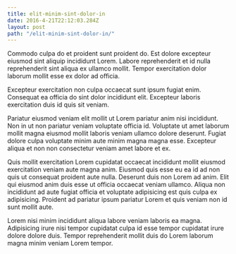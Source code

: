 ```yaml
---
title: elit-minim-sint-dolor-in
date: 2016-4-21T22:12:03.284Z
layout: post
path: "/elit-minim-sint-dolor-in/"
---
```


Commodo culpa do et proident sunt proident do. Est dolore excepteur eiusmod sint aliquip incididunt Lorem. Labore reprehenderit et id nulla reprehenderit sint aliqua ex ullamco mollit. Tempor exercitation dolor laborum mollit esse ex dolor ad officia.

Excepteur exercitation non culpa occaecat sunt ipsum fugiat enim. Consequat ea officia do sint dolor incididunt elit. Excepteur laboris exercitation duis id quis sit veniam.

Pariatur eiusmod veniam elit mollit ut Lorem pariatur anim nisi incididunt. Non in ut non pariatur veniam voluptate officia id. Voluptate ut amet laborum mollit magna eiusmod mollit laboris veniam ullamco dolore deserunt. Fugiat dolore culpa voluptate minim aute minim magna magna esse. Excepteur aliqua et non non consectetur veniam amet labore et ex.

Quis mollit exercitation Lorem cupidatat occaecat incididunt mollit eiusmod exercitation veniam aute magna anim. Eiusmod quis esse eu ea id ad non quis ut consequat proident aute nulla. Deserunt duis non Lorem ad anim. Elit qui eiusmod anim duis esse ut officia occaecat veniam ullamco. Aliqua non incididunt ad aute fugiat officia et voluptate adipisicing est quis culpa ex adipisicing. Proident ad pariatur ipsum pariatur Lorem et quis veniam non id sunt mollit aute.

Lorem nisi minim incididunt aliqua labore veniam laboris ea magna. Adipisicing irure nisi tempor cupidatat culpa id esse tempor cupidatat irure dolore dolore duis. Tempor reprehenderit mollit duis do Lorem laborum magna minim veniam Lorem tempor.